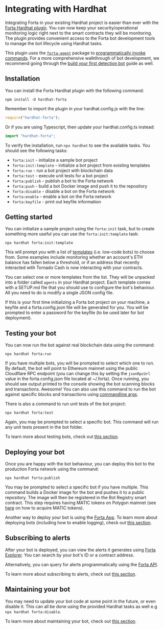 # Integrating with Hardhat

Integrating Forta in your existing Hardhat project is easier than ever with the [Forta Hardhat plugin](https://www.npmjs.com/package/hardhat-forta). You can now keep your security/operational monitoring logic right next to the smart contracts they will be monitoring. The plugin provides convenient access to the Forta bot development tools to manage the bot lifecycle using Hardhat tasks.

This plugin uses the [`forta-agent`](https://www.npmjs.com/package/forta-agent) package to [programmatically invoke commands](cli.md#invoke-commands-programmatically). For a more comprehensive walkthrough of bot development, we recommend going through the [build your first detection bot](quickstart.md) guide as well.

## Installation

You can install the Forta Hardhat plugin with the following command:

```
npm install -D hardhat-forta
```

Remember to import the plugin in your hardhat.config.js with the line:

```javascript
require("hardhat-forta");
```

Or if you are using Typescript, then update your hardhat.config.ts instead:

```typescript
import "hardhat-forta";
```

To verify the installation, run `npx hardhat` to see the available tasks. You should see the following tasks:

- `forta:init` - initialize a sample bot project
- `forta:init:template` - initialize a bot project from existing templates
- `forta:run` - run a bot project with blockchain data
- `forta:test` - execute unit tests for a bot project
- `forta:publish` - publish a bot to the Forta network
- `forta:push` - build a bot Docker image and push it to the repository
- `forta:disable` - disable a bot on the Forta network
- `forta:enable` - enable a bot on the Forta network
- `forta:keyfile` - print out keyfile information

## Getting started

You can initialize a sample project using the `forta:init` task, but to create something more useful you can use the `forta:init:template` task:

```
npx hardhat forta:init:template
```

This will prompt you with a list of [templates](https://github.com/arbitraryexecution/forta-bot-templates) (i.e. low-code bots) to choose from. Some examples include monitoring whether an account's ETH balance has fallen below a threshold, or if an address that recently interacted with Tornado Cash is now interacting with your contracts.

You can select one or more templates from the list. They will be unpacked into a folder called `agents` in your Hardhat project. Each template comes with a SETUP.md file that you should use to configure the bot's behaviour. All you need to do is modify a single JSON config file.

If this is your first time initializing a Forta bot project on your machine, a keyfile and a forta.config.json file will be generated for you. You will be prompted to enter a password for the keyfile (to be used later for bot deployment).

## Testing your bot

You can now run the bot against real blockchain data using the command:

```
npx hardhat forta:run
```

If you have multiple bots, you will be prompted to select which one to run. By default, the bot will point to Ethereum mainnet using the public Cloudflare RPC endpoint (you can change this by setting the `jsonRpcUrl` value in the forta.config.json file located at ~/.forta). Once running, you should see output printed to the console showing the bot scanning blocks and transactions. Awesome! You can also use this command to run the bot against specific blocks and transactions using [commandline args](cli.md#run).

There is also a command to run unit tests of the bot project:

```
npx hardhat forta:test
```

Again, you may be prompted to select a specific bot. This command will run any unit tests present in the bot folder.

To learn more about testing bots, check out [this section](testing.md).

## Deploying your bot

Once you are happy with the bot behaviour, you can deploy this bot to the production Forta network using the command:

```
npx hardhat forta:publish
```

You may be prompted to select a specific bot if you have multiple. This command builds a Docker image for the bot and pushes it to a public repository. The image will then be registered in the Bot Registry smart contract. This step requires having MATIC tokens on Polygon mainnet (see [here](matic.md) on how to acquire MATIC tokens).

Another way to deploy your bot is using the [Forta App](https://app.forta.network/). To learn more about deploying bots (including how to enable logging), check out [this section](deploying.md).

## Subscribing to alerts

After your bot is deployed, you can view the alerts it generates using [Forta Explorer](https://explorer.forta.network/). You can search by your bot's ID or a contract address.

Alternatively, you can query for alerts programmatically using the [Forta API](api.md).

To learn more about subscribing to alerts, check out [this section](subscribing.md).

## Maintaining your bot

You may need to update your bot code at some point in the future, or even disable it. This can all be done using the provided Hardhat tasks as well e.g `npx hardhat forta:disable`.

To learn more about maintaining your bot, check out [this section](maintaining.md).
